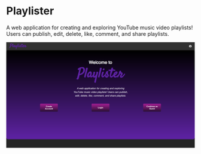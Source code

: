 # Playlister
A web application for creating and exploring YouTube music video playlists! Users can publish, edit, delete, like, comment, and share playlists.

![Homepage](/client/public/Homepage.png)
